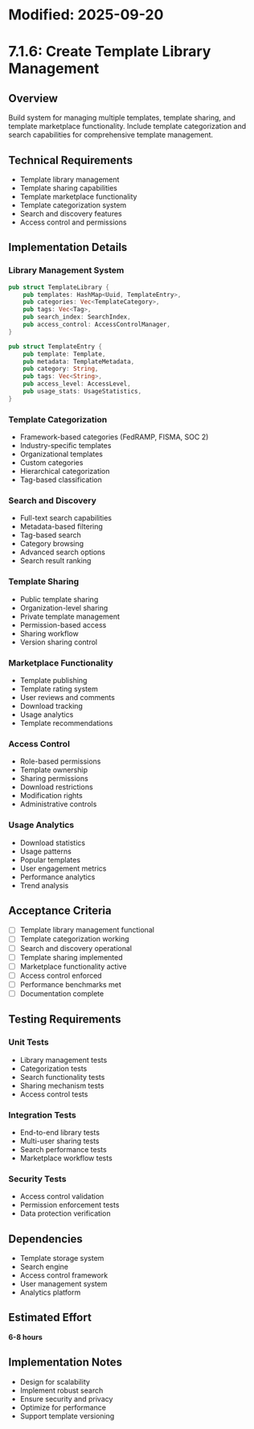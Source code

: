 # Modified: 2025-09-20

# 7.1.6: Create Template Library Management

## Overview
Build system for managing multiple templates, template sharing, and template marketplace functionality. Include template categorization and search capabilities for comprehensive template management.

## Technical Requirements
- Template library management
- Template sharing capabilities
- Template marketplace functionality
- Template categorization system
- Search and discovery features
- Access control and permissions

## Implementation Details

### Library Management System
```rust
pub struct TemplateLibrary {
    pub templates: HashMap<Uuid, TemplateEntry>,
    pub categories: Vec<TemplateCategory>,
    pub tags: Vec<Tag>,
    pub search_index: SearchIndex,
    pub access_control: AccessControlManager,
}

pub struct TemplateEntry {
    pub template: Template,
    pub metadata: TemplateMetadata,
    pub category: String,
    pub tags: Vec<String>,
    pub access_level: AccessLevel,
    pub usage_stats: UsageStatistics,
}
```

### Template Categorization
- Framework-based categories (FedRAMP, FISMA, SOC 2)
- Industry-specific templates
- Organizational templates
- Custom categories
- Hierarchical categorization
- Tag-based classification

### Search and Discovery
- Full-text search capabilities
- Metadata-based filtering
- Tag-based search
- Category browsing
- Advanced search options
- Search result ranking

### Template Sharing
- Public template sharing
- Organization-level sharing
- Private template management
- Permission-based access
- Sharing workflow
- Version sharing control

### Marketplace Functionality
- Template publishing
- Template rating system
- User reviews and comments
- Download tracking
- Usage analytics
- Template recommendations

### Access Control
- Role-based permissions
- Template ownership
- Sharing permissions
- Download restrictions
- Modification rights
- Administrative controls

### Usage Analytics
- Download statistics
- Usage patterns
- Popular templates
- User engagement metrics
- Performance analytics
- Trend analysis

## Acceptance Criteria
- [ ] Template library management functional
- [ ] Template categorization working
- [ ] Search and discovery operational
- [ ] Template sharing implemented
- [ ] Marketplace functionality active
- [ ] Access control enforced
- [ ] Performance benchmarks met
- [ ] Documentation complete

## Testing Requirements

### Unit Tests
- Library management tests
- Categorization tests
- Search functionality tests
- Sharing mechanism tests
- Access control tests

### Integration Tests
- End-to-end library tests
- Multi-user sharing tests
- Search performance tests
- Marketplace workflow tests

### Security Tests
- Access control validation
- Permission enforcement tests
- Data protection verification

## Dependencies
- Template storage system
- Search engine
- Access control framework
- User management system
- Analytics platform

## Estimated Effort
**6-8 hours**

## Implementation Notes
- Design for scalability
- Implement robust search
- Ensure security and privacy
- Optimize for performance
- Support template versioning
